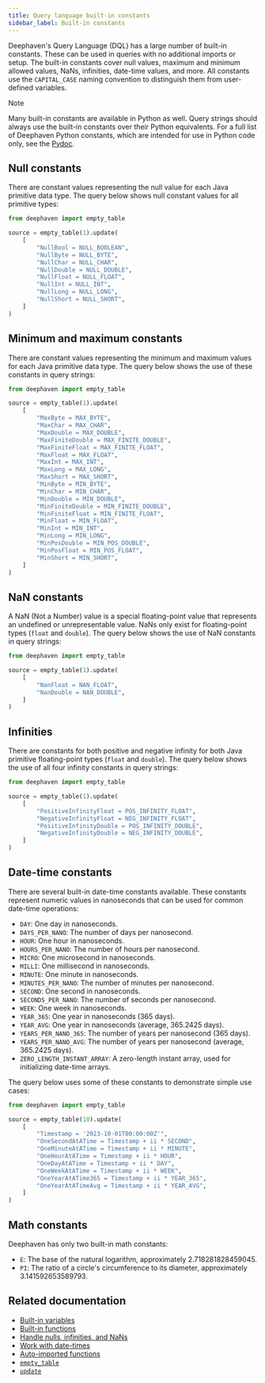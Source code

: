 ```yaml
---
title: Query language built-in constants
sidebar_label: Built-in constants
---
```


Deephaven's Query Language (DQL) has a large number of built-in constants. These can be used in queries with no additional imports or setup. The built-in constants cover null values, maximum and minimum allowed values, NaNs, infinities, date-time values, and more. All constants use the `CAPITAL_CASE` naming convention to distinguish them from user-defined variables.

> [!NOTE]
> Many built-in constants are available in Python as well. Query strings should always use the built-in constants over their Python equivalents. For a full list of Deephaven Python constants, which are intended for use in Python code only, see the [Pydoc](https://docs.deephaven.io/core/pydoc/code/deephaven.constants.html).

## Null constants

There are constant values representing the null value for each Java primitive data type. The query below shows null constant values for all primitive types:

```python order=source
from deephaven import empty_table

source = empty_table(1).update(
    [
        "NullBool = NULL_BOOLEAN",
        "NullByte = NULL_BYTE",
        "NullChar = NULL_CHAR",
        "NullDouble = NULL_DOUBLE",
        "NullFloat = NULL_FLOAT",
        "NullInt = NULL_INT",
        "NullLong = NULL_LONG",
        "NullShort = NULL_SHORT",
    ]
)
```

## Minimum and maximum constants

There are constant values representing the minimum and maximum values for each Java primitive data type. The query below shows the use of these constants in query strings:

```python order=source
from deephaven import empty_table

source = empty_table(1).update(
    [
        "MaxByte = MAX_BYTE",
        "MaxChar = MAX_CHAR",
        "MaxDouble = MAX_DOUBLE",
        "MaxFiniteDouble = MAX_FINITE_DOUBLE",
        "MaxFiniteFloat = MAX_FINITE_FLOAT",
        "MaxFloat = MAX_FLOAT",
        "MaxInt = MAX_INT",
        "MaxLong = MAX_LONG",
        "MaxShort = MAX_SHORT",
        "MinByte = MIN_BYTE",
        "MinChar = MIN_CHAR",
        "MinDouble = MIN_DOUBLE",
        "MinFiniteDouble = MIN_FINITE_DOUBLE",
        "MinFiniteFloat = MIN_FINITE_FLOAT",
        "MinFloat = MIN_FLOAT",
        "MinInt = MIN_INT",
        "MinLong = MIN_LONG",
        "MinPosDouble = MIN_POS_DOUBLE",
        "MinPosFloat = MIN_POS_FLOAT",
        "MinShort = MIN_SHORT",
    ]
)
```

## NaN constants

A NaN (Not a Number) value is a special floating-point value that represents an undefined or unrepresentable value. NaNs only exist for floating-point types (`float` and `double`). The query below shows the use of NaN constants in query strings:

```python order=source
from deephaven import empty_table

source = empty_table(1).update(
    [
        "NanFloat = NAN_FLOAT",
        "NanDouble = NAN_DOUBLE",
    ]
)
```

## Infinities

There are constants for both positive and negative infinity for both Java primitive floating-point types (`float` and `double`). The query below shows the use of all four infinity constants in query strings:

```python order=source
from deephaven import empty_table

source = empty_table(1).update(
    [
        "PositiveInfinityFloat = POS_INFINITY_FLOAT",
        "NegativeInfinityFloat = NEG_INFINITY_FLOAT",
        "PositiveInfinityDouble = POS_INFINITY_DOUBLE",
        "NegativeInfinityDouble = NEG_INFINITY_DOUBLE",
    ]
)
```

## Date-time constants

There are several built-in date-time constants available. These constants represent numeric values in nanoseconds that can be used for common date-time operations:

- `DAY`: One day in nanoseconds.
- `DAYS_PER_NANO`: The number of days per nanosecond.
- `HOUR`: One hour in nanoseconds.
- `HOURS_PER_NANO`: The number of hours per nanosecond.
- `MICRO`: One microsecond in nanoseconds.
- `MILLI`: One millisecond in nanoseconds.
- `MINUTE`: One minute in nanoseconds.
- `MINUTES_PER_NANO`: The number of minutes per nanosecond.
- `SECOND`: One second in nanoseconds.
- `SECONDS_PER_NANO`: The number of seconds per nanosecond.
- `WEEK`: One week in nanoseconds.
- `YEAR_365`: One year in nanoseconds (365 days).
- `YEAR_AVG`: One year in nanoseconds (average, 365.2425 days).
- `YEARS_PER_NANO_365`: The number of years per nanosecond (365 days).
- `YEARS_PER_NANO_AVG`: The number of years per nanosecond (average, 365.2425 days).
- `ZERO_LENGTH_INSTANT_ARRAY`: A zero-length instant array, used for initializing date-time arrays.

The query below uses some of these constants to demonstrate simple use cases:

```python order=source
from deephaven import empty_table

source = empty_table(10).update(
    [
        "Timestamp = '2023-10-01T00:00:00Z'",
        "OneSecondAtATime = Timestamp + ii * SECOND",
        "OneMinuteAtATime = Timestamp + ii * MINUTE",
        "OneHourAtATime = Timestamp + ii * HOUR",
        "OneDayAtATime = Timestamp + ii * DAY",
        "OneWeekAtATime = Timestamp + ii * WEEK",
        "OneYearAtATime365 = Timestamp + ii * YEAR_365",
        "OneYearAtATimeAvg = Timestamp + ii * YEAR_AVG",
    ]
)
```

## Math constants

Deephaven has only two built-in math constants:

- `E`: The base of the natural logarithm, approximately 2.718281828459045.
- `PI`: The ratio of a circle's circumference to its diameter, approximately 3.141592653589793.

## Related documentation

- [Built-in variables](./built-in-variables.md)
- [Built-in functions](./built-in-functions.md)
- [Handle nulls, infinities, and NaNs](./null-inf-nan.md)
- [Work with date-times](../conceptual/time-in-deephaven.md)
- [Auto-imported functions](../reference/query-language/query-library/auto-imported-functions.md)
- [`empty_table`](../reference/table-operations/create/emptyTable.md)
- [`update`](../reference/table-operations/select/update.md)
